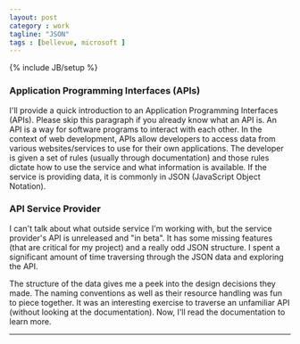 ```yaml
---
layout: post
category : work
tagline: "JSON"
tags : [bellevue, microsoft ]
---
```

{% include JB/setup %}

### Application Programming Interfaces (APIs)

I'll provide a quick introduction to an Application Programming Interfaces (APIs). Please skip this paragraph if you already know what an API is. An API is a way for software programs to interact with each other. In the context of web development, APIs allow developers to access data from various websites/services to use for their own applications. The developer is given a set of rules (usually through documentation) and those rules dictate how to use the service and what information is available. If the service is providing data, it is commonly in JSON (JavaScript Object Notation).

### API Service Provider


I can't talk about what outside service I'm working with, but the service provider's API is unreleased and "in beta". It has some missing features (that are critical for my project) and a really odd JSON structure. I spent a significant amount of time traversing through the JSON data and exploring the API.


The structure of the data gives me a peek into the design decisions they made. The naming conventions as well as their resource handling was fun to piece together. It was an interesting exercise to traverse an unfamiliar API (without looking at the documentation). Now, I'll read the documentation to learn more.

---
